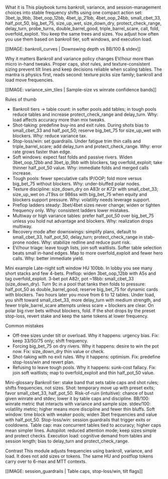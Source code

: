 What it is
This playbook turns bankroll, variance, and session-management choices into stable frequency shifts using one compact action set: 3bet_ip_9bb, 3bet_oop_12bb, 4bet_ip_21bb, 4bet_oop_24bb, small_cbet_33, half_pot_50, big_bet_75, size_up_wet, size_down_dry, protect_check_range, delay_turn, probe_turns, double_barrel_good, triple_barrel_scare, call, fold, overfold_exploit. You keep the same trees and sizes. You adjust how often you use them based on bankroll tier, soft windows, and execution load.

[[IMAGE: bankroll_curves | Downswing depth vs BB/100 & stdev]]

Why it matters
Bankroll and variance policy changes EV/hour more than micro in-hand tweaks. Proper caps, shot rules, and texture-consistent sizing prevent tilt lines and keep decisions reliable when scaling tables. The mantra is physics first, reads second: texture picks size family; bankroll and load move frequencies.

[[IMAGE: variance_sim_tiles | Sample-size vs winrate confidence bands]]

Rules of thumb

* Bankroll tiers -> table count: in softer pools add tables; in tough pools reduce tables and increase protect_check_range and delay_turn. Why: load affects accuracy more than mix tweaks.
* Shot-taking: predefine buy-ins and exit rules. During shots bias to small_cbet_33 and half_pot_50; reserve big_bet_75 for size_up_wet with blockers. Why: reduce variance tax.
* Stop-loss/win: set guardrails. Under fatigue trim thin calls and triple_barrel_scare; add delay_turn and protect_check_range. Why: error rate grows faster than edge.
* Soft windows: expect fast folds and passive rivers. Widen 3bet_oop_12bb and 3bet_ip_9bb with blockers, tag overfold_exploit; take thinner half_pot_50 value. Why: immediate folds and merged calls increase.
* Tough pools: fewer speculative calls IP/OOP; fold more versus big_bet_75 without blockers. Why: under-bluffed polar nodes.
* Texture discipline: size_down_dry on A83r or K72r with small_cbet_33; size_up_wet on JT9ss or 986ss with big_bet_75 when equity and blockers support pressure. Why: volatility needs leverage support.
* Preflop ladders steady: 3bet/4bet sizes never change; widen or tighten frequency only. Why: consistent ladders lower mistakes.
* Multiway or high variance tables: prefer half_pot_50 over big_bet_75 unless you hold nut advantage and blockers. Why: realization drops multiway.
* Recovery mode after downswings: simplify plans, default to small_cbet_33, half_pot_50, delay_turn; protect_check_range in stab-prone nodes. Why: stabilize redline and reduce punt risk.
* EV/hour triage: leave tough lists, join soft waitlists. Softer table selection beats small in-hand edges. Map to more overfold_exploit and fewer hero calls. Why: better immediate yield.

Mini example
Late-night soft window HU 100bb. In lobby you see many short stacks and few 4-bets. Preflop: widen 3bet_oop_12bb with A5s and tag overfold_exploit. 3-bet pot A82r, pot ~18bb: small_cbet_33 (size_down_dry). Turn 9c in a pool that tanks then folds to pressure: half_pot_50 as double_barrel_good; reserve big_bet_75 for dynamic cards with blockers. Two hours later you move from 6 to 12 tables. Under load, you shift toward small_cbet_33, more delay_turn with medium strength, and fewer triple_barrel_scare attempts unless scare + blockers are clear. On polar big river bets without blockers, fold. If the shot drops by the preset stop-loss, revert stake and keep the same tokens at lower frequency.

Common mistakes

* Off-tree sizes under tilt or overload. Why it happens: urgency bias. Fix: keep 33/50/75 only; shift frequency.
* Forcing big_bet_75 on dry rivers. Why it happens: desire to win the pot now. Fix: size_down_dry thin value or check.
* Shot-taking with no exit rules. Why it happens: optimism. Fix: predefine stop-loss/win and revert plan.
* Refusing to leave tough pools. Why it happens: sunk-cost fallacy. Fix: join soft waitlists; map to overfold_exploit and thin half_pot_50 value.

Mini-glossary
Bankroll tier: stake band that sets table caps and shot rules; shifts frequencies, not sizes.
Shot: temporary move up with preset exits; favor small_cbet_33, half_pot_50.
Risk-of-ruin (intuitive): chance of bust given winrate and stdev; lower it by table caps and discipline.
BB/100: winrate metric that interacts with variance and sample size.
stdev/100: volatility metric; higher means more discipline and fewer thin bluffs.
Soft window: time block with weaker pools; widen 3bet frequencies and value with half_pot_50.
Stop-loss/win: session guardrails that trigger exits or cooldowns.
Table cap: max concurrent tables tied to accuracy; higher caps mean simpler lines.
Autopilot: reduced attention mode; keep sizes simple and protect checks.
Execution load: cognitive demand from tables and session length; bias to delay_turn and protect_check_range.

Contrast
This module adjusts frequencies using bankroll, variance, and load. It does not add sizes or tokens. The same HU and postflop tokens carry over to 6-max and MTT contexts.

[[IMAGE: session_guardrails | Table caps, stop-loss/win, tilt flags]]
